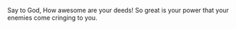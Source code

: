 Say to God, How awesome are your deeds! So great is your power that your enemies come cringing to you.
